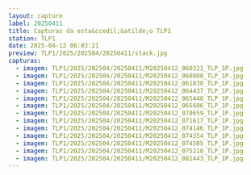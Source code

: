 ```yaml
---
layout: capture
label: 20250411
title: Capturas da esta&ccedil;&atilde;o TLP1
station: TLP1
date: 2025-04-12 06:03:21
preview: TLP1/2025/202504/20250411/stack.jpg
capturas:
  - imagem: TLP1/2025/202504/20250411/M20250412_060321_TLP_1P.jpg
  - imagem: TLP1/2025/202504/20250411/M20250412_060808_TLP_1P.jpg
  - imagem: TLP1/2025/202504/20250411/M20250412_061030_TLP_1P.jpg
  - imagem: TLP1/2025/202504/20250411/M20250412_064437_TLP_1P.jpg
  - imagem: TLP1/2025/202504/20250411/M20250412_065448_TLP_1P.jpg
  - imagem: TLP1/2025/202504/20250411/M20250412_065606_TLP_1P.jpg
  - imagem: TLP1/2025/202504/20250411/M20250412_070659_TLP_1P.jpg
  - imagem: TLP1/2025/202504/20250411/M20250412_071617_TLP_1P.jpg
  - imagem: TLP1/2025/202504/20250411/M20250412_074146_TLP_1P.jpg
  - imagem: TLP1/2025/202504/20250411/M20250412_074354_TLP_1P.jpg
  - imagem: TLP1/2025/202504/20250411/M20250412_074505_TLP_1P.jpg
  - imagem: TLP1/2025/202504/20250411/M20250412_075210_TLP_1P.jpg
  - imagem: TLP1/2025/202504/20250411/M20250412_081443_TLP_1P.jpg
---
```


